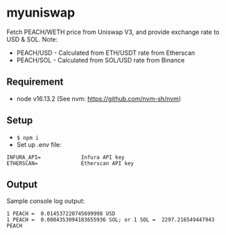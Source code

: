 # myuniswap
Fetch PEACH/WETH price from Uniswap V3, and provide exchange rate to USD & SOL.
Note:
- PEACH/USD - Calculated from ETH/USDT rate from Etherscan
- PEACH/SOL - Calculated from SOL/USD rate from Binance

## Requirement
- node v16.13.2 (See nvm: https://github.com/nvm-sh/nvm)

## Setup
- `$ npm i`
- Set up .env file:
```
INFURA_API=             Infura API key
ETHERSCAN=              Etherscan API key
```

## Output
Sample console log output:
```
1 PEACH =  0.014537220745699998 USD
1 PEACH =  0.0004353094183655936 SOL; or 1 SOL =  2297.216549447943 PEACH
```